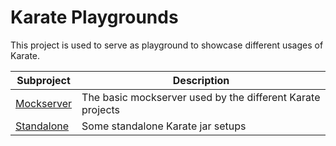 # Karate Playgrounds

This project is used to serve as playground to showcase different usages of Karate.

Subproject | Description
----|------
[Mockserver](https://github.com/romanpierson/karate-playground/blob/mockserver/mockserver/README.md) | The basic mockserver used by the different Karate projects
[Standalone](https://github.com/romanpierson/karate-playground/blob/standalone/standalone/README.md) | Some standalone Karate jar setups
